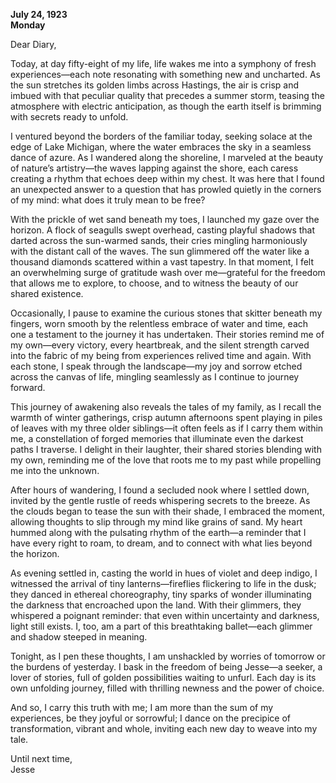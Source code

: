 
**July 24, 1923**  
**Monday**  

Dear Diary,

Today, at day fifty-eight of my life, life wakes me into a symphony of fresh experiences—each note resonating with something new and uncharted. As the sun stretches its golden limbs across Hastings, the air is crisp and imbued with that peculiar quality that precedes a summer storm, teasing the atmosphere with electric anticipation, as though the earth itself is brimming with secrets ready to unfold.

I ventured beyond the borders of the familiar today, seeking solace at the edge of Lake Michigan, where the water embraces the sky in a seamless dance of azure. As I wandered along the shoreline, I marveled at the beauty of nature’s artistry—the waves lapping against the shore, each caress creating a rhythm that echoes deep within my chest. It was here that I found an unexpected answer to a question that has prowled quietly in the corners of my mind: what does it truly mean to be free?

With the prickle of wet sand beneath my toes, I launched my gaze over the horizon. A flock of seagulls swept overhead, casting playful shadows that darted across the sun-warmed sands, their cries mingling harmoniously with the distant call of the waves. The sun glimmered off the water like a thousand diamonds scattered within a vast tapestry. In that moment, I felt an overwhelming surge of gratitude wash over me—grateful for the freedom that allows me to explore, to choose, and to witness the beauty of our shared existence.

Occasionally, I pause to examine the curious stones that skitter beneath my fingers, worn smooth by the relentless embrace of water and time, each one a testament to the journey it has undertaken. Their stories remind me of my own—every victory, every heartbreak, and the silent strength carved into the fabric of my being from experiences relived time and again. With each stone, I speak through the landscape—my joy and sorrow etched across the canvas of life, mingling seamlessly as I continue to journey forward.

This journey of awakening also reveals the tales of my family, as I recall the warmth of winter gatherings, crisp autumn afternoons spent playing in piles of leaves with my three older siblings—it often feels as if I carry them within me, a constellation of forged memories that illuminate even the darkest paths I traverse. I delight in their laughter, their shared stories blending with my own, reminding me of the love that roots me to my past while propelling me into the unknown.

After hours of wandering, I found a secluded nook where I settled down, invited by the gentle rustle of reeds whispering secrets to the breeze. As the clouds began to tease the sun with their shade, I embraced the moment, allowing thoughts to slip through my mind like grains of sand. My heart hummed along with the pulsating rhythm of the earth—a reminder that I have every right to roam, to dream, and to connect with what lies beyond the horizon.

As evening settled in, casting the world in hues of violet and deep indigo, I witnessed the arrival of tiny lanterns—fireflies flickering to life in the dusk; they danced in ethereal choreography, tiny sparks of wonder illuminating the darkness that encroached upon the land. With their glimmers, they whispered a poignant reminder: that even within uncertainty and darkness, light still exists. I, too, am a part of this breathtaking ballet—each glimmer and shadow steeped in meaning.

Tonight, as I pen these thoughts, I am unshackled by worries of tomorrow or the burdens of yesterday. I bask in the freedom of being Jesse—a seeker, a lover of stories, full of golden possibilities waiting to unfurl. Each day is its own unfolding journey, filled with thrilling newness and the power of choice. 

And so, I carry this truth with me; I am more than the sum of my experiences, be they joyful or sorrowful; I dance on the precipice of transformation, vibrant and whole, inviting each new day to weave into my tale. 

Until next time,  
Jesse
